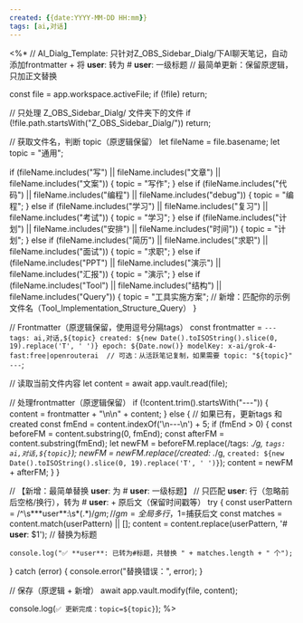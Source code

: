 ```yaml
---
created: {{date:YYYY-MM-DD HH:mm}}
tags: [ai,对话]
---
```

<%*
// AI_Dialg_Template: 只针对Z_OBS_Sidebar_Dialg/下AI聊天笔记，自动添加frontmatter + 将 **user**: 转为 # **user**: 一级标题
// 最简单更新：保留原逻辑，只加正文替换

const file = app.workspace.activeFile;
if (!file) return;

// 只处理 Z_OBS_Sidebar_Dialg/ 文件夹下的文件
if (!file.path.startsWith("Z_OBS_Sidebar_Dialg/")) return;

// 获取文件名，判断 topic（原逻辑保留）
let fileName = file.basename;
let topic = "通用";

if (fileName.includes("写") || fileName.includes("文章") || fileName.includes("文案")) {
    topic = "写作";
} else if (fileName.includes("代码") || fileName.includes("编程") || fileName.includes("debug")) {
    topic = "编程";
} else if (fileName.includes("学习") || fileName.includes("复习") || fileName.includes("考试")) {
    topic = "学习";
} else if (fileName.includes("计划") || fileName.includes("安排") || fileName.includes("时间")) {
    topic = "计划";
} else if (fileName.includes("简历") || fileName.includes("求职") || fileName.includes("面试")) {
    topic = "求职";
} else if (fileName.includes("PPT") || fileName.includes("演示") || fileName.includes("汇报")) {
    topic = "演示";
} else if (fileName.includes("Tool") || fileName.includes("结构") || fileName.includes("Query")) {
    topic = "工具实施方案";  // 新增：匹配你的示例文件名（Tool_Implementation_Structure_Query）
}

// Frontmatter（原逻辑保留，使用逗号分隔tags）
const frontmatter = `---
tags: ai,对话,${topic}
created: ${new Date().toISOString().slice(0, 19).replace('T', ' ')}
epoch: ${Date.now()}
modelKey: x-ai/grok-4-fast:free|openrouterai  // 可选：从活跃笔记复制，如果需要
topic: "${topic}"
---`;

// 读取当前文件内容
let content = await app.vault.read(file);

// 处理frontmatter（原逻辑保留）
if (!content.trim().startsWith("---")) {
    content = frontmatter + "\n\n" + content;
} else {
    // 如果已有，更新tags 和 created
    const fmEnd = content.indexOf('\n---\n') + 5;
    if (fmEnd > 0) {
        const beforeFM = content.substring(0, fmEnd);
        const afterFM = content.substring(fmEnd);
        let newFM = beforeFM.replace(/tags: .*/g, `tags: ai,对话,${topic}`);
        newFM = newFM.replace(/created: .*/g, `created: ${new Date().toISOString().slice(0, 19).replace('T', ' ')}`);
        content = newFM + afterFM;
    }
}

// 【新增：最简单替换 **user**: 为 # **user**: 一级标题】
// 只匹配 **user**: 行（忽略前后空格/换行），转为 # **user**: + 原后文（保留时间戳等）
try {
    const userPattern = /^\s*\*\*user\*\*:\s*(.*)$/gm;  // gm=全局多行，$1=捕获后文
    const matches = content.match(userPattern) || [];
    content = content.replace(userPattern, '# **user**: $1');  // 替换为标题
    
    console.log("✅ **user**: 已转为#标题，共替换 " + matches.length + " 个");
} catch (error) {
    console.error("替换错误：", error);
}

// 保存（原逻辑 + 新增）
await app.vault.modify(file, content);

console.log(`✅ 更新完成：topic=${topic}`);
%>